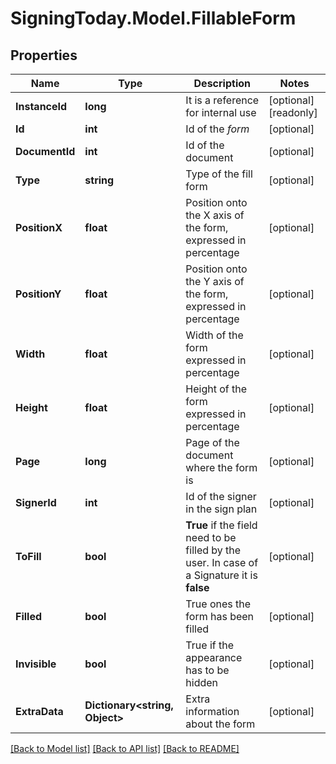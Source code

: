 
# SigningToday.Model.FillableForm

## Properties

Name | Type | Description | Notes
------------ | ------------- | ------------- | -------------
**InstanceId** | **long** | It is a reference for internal use | [optional] [readonly] 
**Id** | **int** | Id of the _form_ | [optional] 
**DocumentId** | **int** | Id of the document | [optional] 
**Type** | **string** | Type of the fill form | [optional] 
**PositionX** | **float** | Position onto the X axis of the form, expressed in percentage | [optional] 
**PositionY** | **float** | Position onto the Y axis of the form, expressed in percentage | [optional] 
**Width** | **float** | Width of the form expressed in percentage | [optional] 
**Height** | **float** | Height of the form expressed in percentage | [optional] 
**Page** | **long** | Page of the document where the form is | [optional] 
**SignerId** | **int** | Id of the signer in the sign plan | [optional] 
**ToFill** | **bool** | **True** if the field need to be filled by the user. In case of a Signature it is **false**  | [optional] 
**Filled** | **bool** | True ones the form has been filled | [optional] 
**Invisible** | **bool** | True if the appearance has to be hidden | [optional] 
**ExtraData** | **Dictionary&lt;string, Object&gt;** | Extra information about the form | [optional] 

[[Back to Model list]](../README.md#documentation-for-models)
[[Back to API list]](../README.md#documentation-for-api-endpoints)
[[Back to README]](../README.md)

